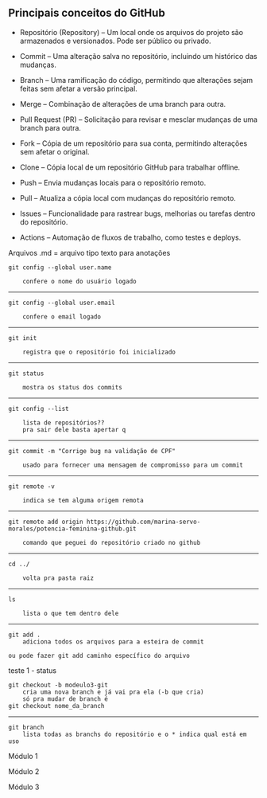 ## Principais conceitos do GitHub

* Repositório (Repository) – Um local onde os arquivos do projeto são armazenados e versionados. Pode ser público ou privado.

* Commit – Uma alteração salva no repositório, incluindo um histórico das mudanças.

* Branch – Uma ramificação do código, permitindo que alterações sejam feitas sem afetar a versão principal.

* Merge – Combinação de alterações de uma branch para outra.

* Pull Request (PR) – Solicitação para revisar e mesclar mudanças de uma branch para outra.

* Fork – Cópia de um repositório para sua conta, permitindo alterações sem afetar o original.

* Clone – Cópia local de um repositório GitHub para trabalhar offline.

* Push – Envia mudanças locais para o repositório remoto.

* Pull – Atualiza a cópia local com mudanças do repositório remoto.

* Issues – Funcionalidade para rastrear bugs, melhorias ou tarefas dentro do repositório.

* Actions – Automação de fluxos de trabalho, como testes e deploys.



Arquivos .md = arquivo tipo texto para anotações


    git config --global user.name

        confere o nome do usuário logado

-----------------

    git config --global user.email

        confere o email logado

-----------------

    git init

        registra que o repositório foi inicializado

-----------------

    git status 

        mostra os status dos commits

-----------------

    git config --list

        lista de repositórios?? 
        pra sair dele basta apertar q

-----------------

    git commit -m "Corrige bug na validação de CPF"

        usado para fornecer uma mensagem de compromisso para um commit

-----------------

    git remote -v

        indica se tem alguma origem remota


-----------------

    git remote add origin https://github.com/marina-servo-morales/potencia-feminina-github.git

        comando que peguei do repositório criado no github


-----------------

    cd ../

        volta pra pasta raiz

-----------------

    ls

        lista o que tem dentro dele

-----------------

    git add .
        adiciona todos os arquivos para a esteira de commit

    ou pode fazer git add caminho específico do arquivo


teste 1 - status


    git checkout -b modeulo3-git
        cria uma nova branch e já vai pra ela (-b que cria)
        só pra mudar de branch é
    git checkout nome_da_branch
----------------

    git branch
        lista todas as branchs do repositório e o * indica qual está em uso



Módulo 1

Módulo 2

Módulo 3